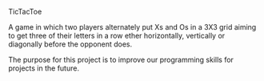 TicTacToe 

A game in which two players alternately put Xs and Os in a 3X3 grid aiming to get three of their letters in a row ether horizontally, vertically or diagonally before the opponent does.

The purpose for this project is to improve our
 programming skills for projects in the future.
